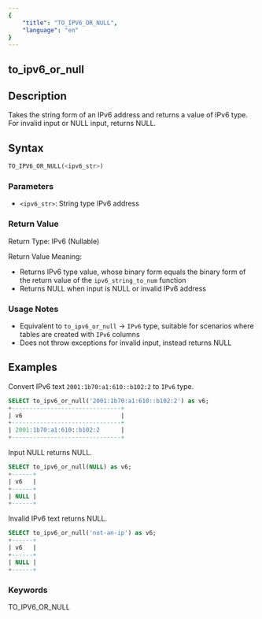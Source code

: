 ```yaml
---
{
    "title": "TO_IPV6_OR_NULL",
    "language": "en"
}
---
```


## to_ipv6_or_null

## Description
Takes the string form of an IPv6 address and returns a value of IPv6 type. For invalid input or NULL input, returns NULL.

## Syntax
```sql
TO_IPV6_OR_NULL(<ipv6_str>)
```

### Parameters
- `<ipv6_str>`: String type IPv6 address

### Return Value
Return Type: IPv6 (Nullable)

Return Value Meaning:
- Returns IPv6 type value, whose binary form equals the binary form of the return value of the `ipv6_string_to_num` function
- Returns NULL when input is NULL or invalid IPv6 address

### Usage Notes
- Equivalent to `to_ipv6_or_null` → `IPv6` type, suitable for scenarios where tables are created with `IPv6` columns
- Does not throw exceptions for invalid input, instead returns NULL

## Examples

Convert IPv6 text `2001:1b70:a1:610::b102:2` to `IPv6` type.
```sql
SELECT to_ipv6_or_null('2001:1b70:a1:610::b102:2') as v6;
+-------------------------------+
| v6                            |
+-------------------------------+
| 2001:1b70:a1:610::b102:2      |
+-------------------------------+
```

Input NULL returns NULL.
```sql
SELECT to_ipv6_or_null(NULL) as v6;
+------+
| v6   |
+------+
| NULL |
+------+
```

Invalid IPv6 text returns NULL.
```sql
SELECT to_ipv6_or_null('not-an-ip') as v6;
+------+
| v6   |
+------+
| NULL |
+------+
```

### Keywords

TO_IPV6_OR_NULL
